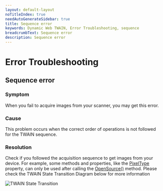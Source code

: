```yaml
---
layout: default-layout
noTitleIndex: true
needAutoGenerateSidebar: true
title: Sequence error
keywords: Dynamic Web TWAIN, Error Troubleshooting, sequence
breadcrumbText: Sequence error
description: Sequence error
---
```


# Error Troubleshooting

## Sequence error

### Symptom

When you fail to acquire images from your scanner, you may get this error.

### Cause

This problem occurs when the correct order of operations is not followed for the TWAIN sequence.

### Resolution

Check if you followed the acquisition sequence to get images from your device. For example, some methods and properties, like the [PixelType]({{site.info}}api/WebTwain_Acquire.html#pixeltype) property, can only be used after calling the [OpenSource()]({{site.info}}api/WebTwain_Acquire.html#opensource) method. Please check the TWAIN State Transition Diagram below for more information

![TWAIN State Transition]({{site.assets}}imgs/TWAIN-State-Transition.png)
